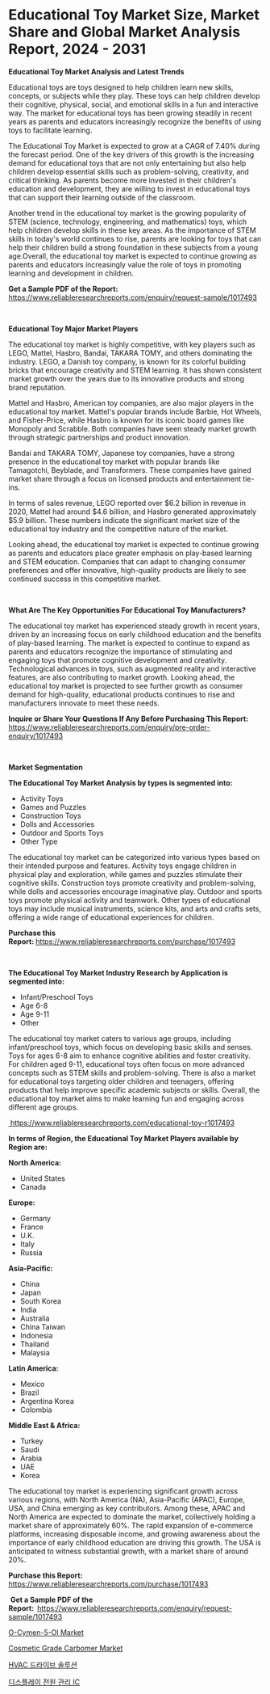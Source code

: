 <p><h1>Educational Toy Market Size, Market Share and Global Market Analysis Report, 2024 - 2031</h1></p><p><strong>Educational Toy Market Analysis and Latest Trends</strong></p>
<p><p>Educational toys are toys designed to help children learn new skills, concepts, or subjects while they play. These toys can help children develop their cognitive, physical, social, and emotional skills in a fun and interactive way. The market for educational toys has been growing steadily in recent years as parents and educators increasingly recognize the benefits of using toys to facilitate learning.</p><p>The Educational Toy Market is expected to grow at a CAGR of 7.40% during the forecast period. One of the key drivers of this growth is the increasing demand for educational toys that are not only entertaining but also help children develop essential skills such as problem-solving, creativity, and critical thinking. As parents become more invested in their children's education and development, they are willing to invest in educational toys that can support their learning outside of the classroom.</p><p>Another trend in the educational toy market is the growing popularity of STEM (science, technology, engineering, and mathematics) toys, which help children develop skills in these key areas. As the importance of STEM skills in today's world continues to rise, parents are looking for toys that can help their children build a strong foundation in these subjects from a young age.Overall, the educational toy market is expected to continue growing as parents and educators increasingly value the role of toys in promoting learning and development in children.</p></p>
<p><strong>Get a Sample PDF of the Report:&nbsp;</strong> <a href="https://www.reliableresearchreports.com/enquiry/request-sample/1017493">https://www.reliableresearchreports.com/enquiry/request-sample/1017493</a></p>
<p>&nbsp;</p>
<p><strong>Educational Toy Major Market Players</strong></p>
<p><p>The educational toy market is highly competitive, with key players such as LEGO, Mattel, Hasbro, Bandai, TAKARA TOMY, and others dominating the industry. LEGO, a Danish toy company, is known for its colorful building bricks that encourage creativity and STEM learning. It has shown consistent market growth over the years due to its innovative products and strong brand reputation.</p><p>Mattel and Hasbro, American toy companies, are also major players in the educational toy market. Mattel's popular brands include Barbie, Hot Wheels, and Fisher-Price, while Hasbro is known for its iconic board games like Monopoly and Scrabble. Both companies have seen steady market growth through strategic partnerships and product innovation.</p><p>Bandai and TAKARA TOMY, Japanese toy companies, have a strong presence in the educational toy market with popular brands like Tamagotchi, Beyblade, and Transformers. These companies have gained market share through a focus on licensed products and entertainment tie-ins.</p><p>In terms of sales revenue, LEGO reported over $6.2 billion in revenue in 2020, Mattel had around $4.6 billion, and Hasbro generated approximately $5.9 billion. These numbers indicate the significant market size of the educational toy industry and the competitive nature of the market.</p><p>Looking ahead, the educational toy market is expected to continue growing as parents and educators place greater emphasis on play-based learning and STEM education. Companies that can adapt to changing consumer preferences and offer innovative, high-quality products are likely to see continued success in this competitive market.</p></p>
<p>&nbsp;</p>
<p><strong>What Are The Key Opportunities For Educational Toy Manufacturers?</strong></p>
<p><p>The educational toy market has experienced steady growth in recent years, driven by an increasing focus on early childhood education and the benefits of play-based learning. The market is expected to continue to expand as parents and educators recognize the importance of stimulating and engaging toys that promote cognitive development and creativity. Technological advances in toys, such as augmented reality and interactive features, are also contributing to market growth. Looking ahead, the educational toy market is projected to see further growth as consumer demand for high-quality, educational products continues to rise and manufacturers innovate to meet these needs.</p></p>
<p><strong>Inquire or Share Your Questions If Any Before Purchasing This Report:</strong> <a href="https://www.reliableresearchreports.com/enquiry/pre-order-enquiry/1017493">https://www.reliableresearchreports.com/enquiry/pre-order-enquiry/1017493</a></p>
<p>&nbsp;</p>
<p><strong>Market Segmentation</strong></p>
<p><strong>The Educational Toy Market Analysis by types is segmented into:</strong></p>
<p><ul><li>Activity Toys</li><li>Games and Puzzles</li><li>Construction Toys</li><li>Dolls and Accessories</li><li>Outdoor and Sports Toys</li><li>Other Type</li></ul></p>
<p><p>The educational toy market can be categorized into various types based on their intended purpose and features. Activity toys engage children in physical play and exploration, while games and puzzles stimulate their cognitive skills. Construction toys promote creativity and problem-solving, while dolls and accessories encourage imaginative play. Outdoor and sports toys promote physical activity and teamwork. Other types of educational toys may include musical instruments, science kits, and arts and crafts sets, offering a wide range of educational experiences for children.</p></p>
<p><strong>Purchase this Report:&nbsp;</strong><a href="https://www.reliableresearchreports.com/purchase/1017493">https://www.reliableresearchreports.com/purchase/1017493</a></p>
<p>&nbsp;</p>
<p><strong>The Educational Toy Market Industry Research by Application is segmented into:</strong></p>
<p><ul><li>Infant/Preschool Toys</li><li>Age 6-8</li><li>Age 9-11</li><li>Other</li></ul></p>
<p><p>The educational toy market caters to various age groups, including infant/preschool toys, which focus on developing basic skills and senses. Toys for ages 6-8 aim to enhance cognitive abilities and foster creativity. For children aged 9-11, educational toys often focus on more advanced concepts such as STEM skills and problem-solving. There is also a market for educational toys targeting older children and teenagers, offering products that help improve specific academic subjects or skills. Overall, the educational toy market aims to make learning fun and engaging across different age groups.</p></p>
<p><a href="https://www.reliableresearchreports.com/educational-toy-r1017493">&nbsp;https://www.reliableresearchreports.com/educational-toy-r1017493</a></p>
<p><strong>In terms of Region, the Educational Toy Market Players available by Region are:</strong></p>
<p>
    <p> <strong> North America: </strong>
        <ul>
            <li>United States</li>
            <li>Canada</li>
        </ul>
        </p> 
    <p> <strong> Europe: </strong>
        <ul>
            <li>Germany</li>
            <li>France</li>
            <li>U.K.</li>
            <li>Italy</li>
            <li>Russia</li>
        </ul>
        </p> 
    <p> <strong> Asia-Pacific: </strong>
        <ul>
            <li>China</li>
            <li>Japan</li>
            <li>South Korea</li>
            <li>India</li>
            <li>Australia</li>
            <li>China Taiwan</li>
            <li>Indonesia</li>
            <li>Thailand</li>
            <li>Malaysia</li>
        </ul>
        </p> 
    <p> <strong> Latin America: </strong>
        <ul>
            <li>Mexico</li>
            <li>Brazil</li>
            <li>Argentina Korea</li>
            <li>Colombia</li>
        </ul>
        </p> 
    <p> <strong> Middle East & Africa: </strong>
        <ul>
            <li>Turkey</li>
            <li>Saudi</li>
            <li>Arabia</li>
            <li>UAE</li>
            <li>Korea</li>
        </ul>
    </p>
    </p>
<p><p>The educational toy market is experiencing significant growth across various regions, with North America (NA), Asia-Pacific (APAC), Europe, USA, and China emerging as key contributors. Among these, APAC and North America are expected to dominate the market, collectively holding a market share of approximately 60%. The rapid expansion of e-commerce platforms, increasing disposable income, and growing awareness about the importance of early childhood education are driving this growth. The USA is anticipated to witness substantial growth, with a market share of around 20%.</p></p>
<p><strong>Purchase this Report: </strong><a href="https://www.reliableresearchreports.com/purchase/1017493">https://www.reliableresearchreports.com/purchase/1017493</a></p>
<p>&nbsp;<strong>Get a Sample PDF of the Report:&nbsp;&nbsp;</strong><a href="https://www.reliableresearchreports.com/enquiry/request-sample/1017493">https://www.reliableresearchreports.com/enquiry/request-sample/1017493</a></p>
<p><strong></strong></p>
<p><p><a href="https://github.com/NorbertYates/Market-Research-Report-List-5/blob/main/o-cymen-5-ol-market.md">O-Cymen-5-Ol Market</a></p><p><a href="https://github.com/prosalinda88/Market-Research-Report-List-5/blob/main/cosmetic-grade-carbomer-market.md">Cosmetic Grade Carbomer Market</a></p><p><a href="https://github.com/vsn7qpua81q/Market-Research-Report-List-2/blob/main/5913792146290.md">HVAC 드라이브 솔루션</a></p><p><a href="https://github.com/Elenrrera7685/Market-Research-Report-List-2/blob/main/4327285146291.md">디스플레이 전원 관리 IC</a></p></p>